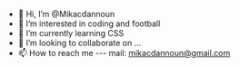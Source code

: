 - 👋 Hi, I’m @Mikacdannoun
- 👀 I’m interested in coding and football
- 🌱 I’m currently learning CSS
- 💞️ I’m looking to collaborate on ...
- 📫 How to reach me --- mail: mikacdannoun@gmail.com

<!---
Mikacdannoun/Mikacdannoun is a ✨ special ✨ repository because its `README.md` (this file) appears on your GitHub profile.
You can click the Preview link to take a look at your changes.
--->
